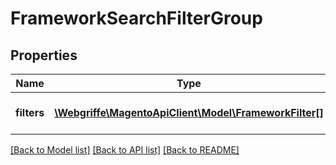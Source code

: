 # FrameworkSearchFilterGroup

## Properties
Name | Type | Description | Notes
------------ | ------------- | ------------- | -------------
**filters** | [**\Webgriffe\MagentoApiClient\Model\FrameworkFilter[]**](FrameworkFilter.md) | A list of filters in this group | [optional] 

[[Back to Model list]](../README.md#documentation-for-models) [[Back to API list]](../README.md#documentation-for-api-endpoints) [[Back to README]](../README.md)


